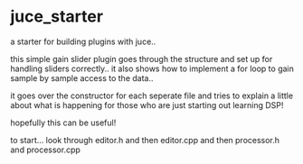 # juce_starter
a starter for building plugins with juce..

this simple gain slider plugin goes through the structure and set up for handling sliders correctly..
it also shows how to implement a for loop to gain sample by sample access to the data..

it goes over the constructor for each seperate file and tries to explain a little about what is happening
for those who are just starting out learning DSP!

hopefully this can be useful!

to start... look through editor.h and then editor.cpp and then processor.h and processor.cpp
